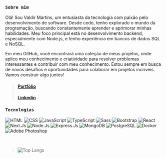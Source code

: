 ### `Sobre mim`
Olá! Sou Valdir Martins, um entusiasta da tecnologia com paixão pelo desenvolvimento de software. Desde cedo, tenho explorado o mundo da programação, buscando constantemente aprender e aprimorar minhas habilidades. Meu foco principal está no desenvolvimento backend, especialmente com Node.js, e tenho experiência em bancos de dados SQL e NoSQL.

Em meu GitHub, você encontrará uma coleção de meus projetos, onde aplico meu conhecimento e criatividade para resolver problemas interessantes e contribuir com meu conhecimento. Estou sempre em busca de novos desafios e oportunidades para colaborar em projetos incríveis. Vamos construir algo juntos!

> #### [Portfólio](https://portfolio-valdir-martins.netlify.app)
> #### [Linkedin](https://www.linkedin.com/in/valdiirmartiins)

### `Tecnologias`
![HTML](https://img.shields.io/badge/HTML5-E34F26?style=for-the-badge&logo=html5&logoColor=white)
![CSS](https://img.shields.io/badge/CSS3-1572B6?style=for-the-badge&logo=css3&logoColor=white)
![JavaScript](https://img.shields.io/badge/javascript-%23323330.svg?style=for-the-badge&logo=javascript&logoColor=%23F7DF1E)
![TypeScript](https://img.shields.io/badge/TypeScript-007ACC?style=for-the-badge&logo=typescript&logoColor=white)
![Sass](https://img.shields.io/badge/Sass-CC6699?style=for-the-badge&logo=sass&logoColor=white)
![Bootstrap](https://img.shields.io/badge/Bootstrap-563D7C?style=for-the-badge&logo=bootstrap&logoColor=white)
![React](https://img.shields.io/badge/React-20232A?style=for-the-badge&logo=react&logoColor=61DAFB)
![Next.Js](https://img.shields.io/badge/Next-black?style=for-the-badge&logo=next.js&logoColor=white)
![Node.Js](https://img.shields.io/badge/Node.js-43853D?style=for-the-badge&logo=node.js&logoColor=white)
![Express.Js](https://img.shields.io/badge/Express.js-404D59?style=for-the-badge)
![MongoDB](https://img.shields.io/badge/MongoDB-4EA94B?style=for-the-badge&logo=mongodb&logoColor=white)
![PostgreSQL](https://img.shields.io/badge/PostgreSQL-316192?style=for-the-badge&logo=postgresql&logoColor=white)
![Docker](https://img.shields.io/badge/Docker-2CA5E0?style=for-the-badge&logo=docker&logoColor=white)
![Adobe Photoshop](https://img.shields.io/badge/Adobe%20Photoshop-31A8FF?style=for-the-badge&logo=Adobe%20Photoshop&logoColor=black)

<br>

> ![Top Langs](https://github-readme-stats.vercel.app/api/top-langs/?username=ValdiirMartiins&theme=dark)
